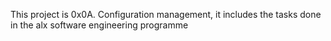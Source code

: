 This project is 0x0A. Configuration management, it includes the tasks done in the alx software engineering programme
